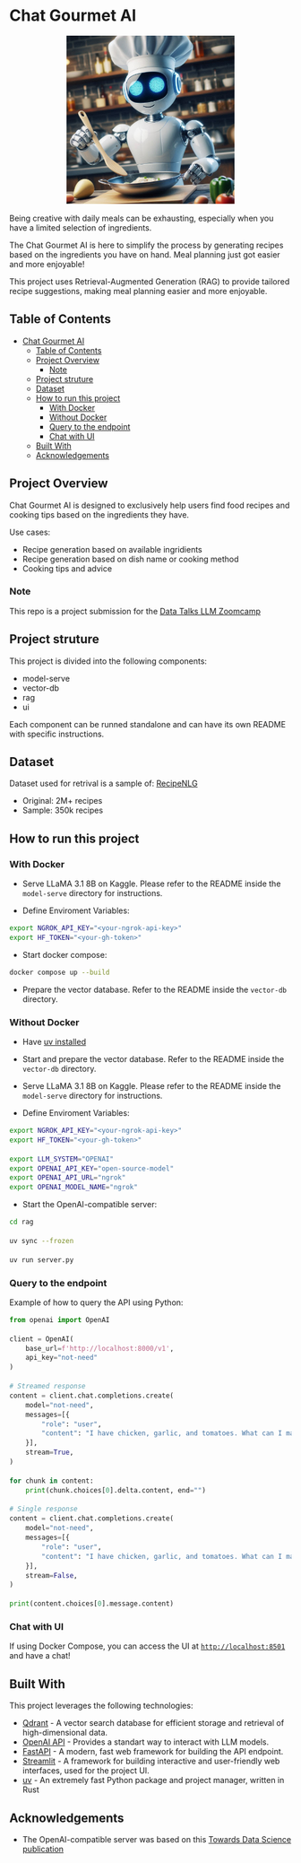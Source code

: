 # Chat Gourmet AI

<p align="center"><img src=".github/assets/cooking-robot.jpg" alt="Project Logo" width="300"></p>


Being creative with daily meals can be exhausting, especially when you have a limited selection of ingredients.

The Chat Gourmet AI is here to simplify the process by generating recipes based on the ingredients you have on hand. Meal planning just got easier and more enjoyable!

This project uses Retrieval-Augmented Generation (RAG) to provide tailored recipe suggestions, making meal planning easier and more enjoyable.

## Table of Contents

- [Chat Gourmet AI](#chat-gourmet-ai)
  - [Table of Contents](#table-of-contents)
  - [Project Overview](#project-overview)
    - [Note](#note)
  - [Project struture](#project-struture)
  - [Dataset](#dataset)
  - [How to run this project](#how-to-run-this-project)
    - [With Docker](#with-docker)
    - [Without Docker](#without-docker)
    - [Query to the endpoint](#query-to-the-endpoint)
    - [Chat with UI](#chat-with-ui)
  - [Built With](#built-with)
  - [Acknowledgements](#acknowledgements)

## Project Overview

Chat Gourmet AI is designed to exclusively help users find food recipes and cooking tips based on the ingredients they have.

Use cases:
  - Recipe generation based on available ingridients
  - Recipe generation based on dish name or cooking method
  - Cooking tips and advice

### Note

This repo is a project submission for the [Data Talks LLM Zoomcamp](https://github.com/DataTalksClub/llm-zoomcamp)

## Project struture

This project is divided into the following components:

 - model-serve
 - vector-db
 - rag
 - ui

Each component can be runned standalone and can have its own README with specific instructions.

## Dataset

Dataset used for retrival is a sample of: [RecipeNLG](https://recipenlg.cs.put.poznan.pl/)

- Original: 2M+ recipes
- Sample: 350k recipes

## How to run this project

### With Docker

- Serve LLaMA 3.1 8B on Kaggle. Please refer to the README inside the `model-serve` directory for instructions.

- Define Enviroment Variables:

```bash
export NGROK_API_KEY="<your-ngrok-api-key>"
export HF_TOKEN="<your-gh-token>"
```

- Start docker compose:

```bash
docker compose up --build
```

- Prepare the vector database. Refer to the README inside the `vector-db` directory.

### Without Docker

- Have [uv installed](https://docs.astral.sh/uv/getting-started/installation/)

- Start and prepare the vector database. Refer to the README inside the `vector-db` directory.

- Serve LLaMA 3.1 8B on Kaggle. Please refer to the README inside the `model-serve` directory for instructions.

- Define Enviroment Variables:

```bash
export NGROK_API_KEY="<your-ngrok-api-key>"
export HF_TOKEN="<your-gh-token>"

export LLM_SYSTEM="OPENAI"
export OPENAI_API_KEY="open-source-model"
export OPENAI_API_URL="ngrok"
export OPENAI_MODEL_NAME="ngrok"
```

- Start the OpenAI-compatible server:

```bash
cd rag

uv sync --frozen

uv run server.py
```

### Query to the endpoint

Example of how to query the API using Python:

```python
from openai import OpenAI

client = OpenAI(
    base_url=f'http://localhost:8000/v1',
    api_key="not-need"
)

# Streamed response
content = client.chat.completions.create(
    model="not-need",
    messages=[{
        "role": "user",
        "content": "I have chicken, garlic, and tomatoes. What can I make with these?"
    }],
    stream=True,
)

for chunk in content:
    print(chunk.choices[0].delta.content, end="")

# Single response
content = client.chat.completions.create(
    model="not-need",
    messages=[{
        "role": "user",
        "content": "I have chicken, garlic, and tomatoes. What can I make with these?"
    }],
    stream=False,
)    

print(content.choices[0].message.content)

```

### Chat with UI

If using Docker Compose, you can access the UI at [`http://localhost:8501`](http://localhost:8501) and have a chat!

## Built With

This project leverages the following technologies:

- [Qdrant](https://qdrant.tech/documentation/) - A vector search database for efficient storage and retrieval of high-dimensional data.
- [OpenAI API](https://platform.openai.com/docs/api-reference/introduction) - Provides a standart way to interact with LLM models.
- [FastAPI](https://fastapi.tiangolo.com/) - A modern, fast web framework for building the API endpoint.
- [Streamlit](https://docs.streamlit.io/) - A framework for building interactive and user-friendly web interfaces, used for the project UI.
- [uv](https://docs.astral.sh/uv/) - An extremely fast Python package and project manager, written in Rust


## Acknowledgements

- The OpenAI-compatible server was based on this [Towards Data Science publication](https://towardsdatascience.com/how-to-build-an-openai-compatible-api-87c8edea2f06)

